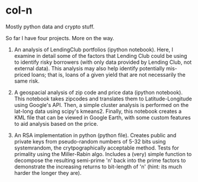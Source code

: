 # col-n
Mostly python data and crypto stuff.

So far I have four projects. More on the way.

1. An analysis of LendingClub portfolios (ipython notebook).  Here, I examine in detail some of the factors that Lending Club could be using to identify risky borrowers (with only data provided by Lending Club, not external data).  This analysis may also help identify potentially mis-priced loans; that is, loans of a given yield that are not necessarily the same risk.

2. A geospacial analysis of zip code and price data (ipython notebook).  This notebook takes zipcodes and translates them to Latitude-Longitude using Google's API.  Then, a simple cluster analysis is performed on the lat-long data using scipy's kmeans2. Finally, this notebook creates a KML file that can be viewed in Google Earth, with some custom features to aid analysis based on the price. 

3. An RSA implementation in python (python file).  Creates public and private keys from pseudo-random numbers of 5-32 bits using systemrandom, the crytpographically acceptable method. Tests for primality using the Miller-Rabin algo.  Includes a (very) simple function to decompose the resulting semi-prime 'n' back into the prime factors to demonstrate the increasing returns to bit-length of 'n' (hint: its much harder the longer they are).  
